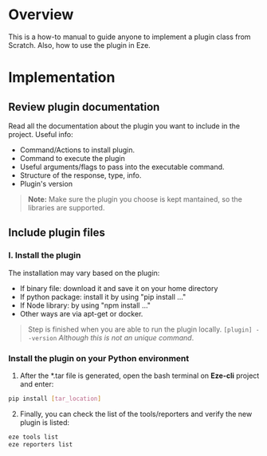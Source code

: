 # Overview
This is a how-to manual to guide anyone to implement a plugin class from Scratch. Also, how to use the plugin in Eze.


# Implementation

## Review plugin documentation
Read all the documentation about the plugin you want to include in the project. Useful info:

- Command/Actions to install plugin.
- Command to execute the plugin
- Useful arguments/flags to pass into the executable command.
- Structure of the response, type, info.
- Plugin's version

>**Note:** Make sure the plugin you choose is kept mantained, so the libraries are supported.

## Include plugin files

### I. Install the plugin
The installation may vary based on the plugin: 
 * If binary file: download it and save it on your home directory
 * If python package: install it by using "pip install ..."
 * If Node library: by using "npm install ..."
 * Other ways are via apt-get or docker.

>Step is finished when you are able to run the plugin locally. 
```[plugin] --version``` *Although this is not an unique command*.

### Install the plugin on your Python environment

1. After the *.tar file is generated, open the bash terminal on **Eze-cli** project and enter:

```bash
pip install [tar_location]
```

2. Finally, you can check the list of the tools/reporters and verify the new plugin is listed:
```bash
eze tools list  
eze reporters list  
```
